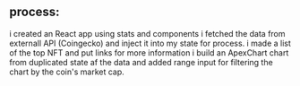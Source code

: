 ## process:
i created an React app using stats and components
i fetched the data from externall API (Coingecko) and inject it into my state for process.
i made a list of the top NFT and put links for more information
i build an ApexChart chart from duplicated state af the data and added range input for filtering the chart by the coin's market cap.
